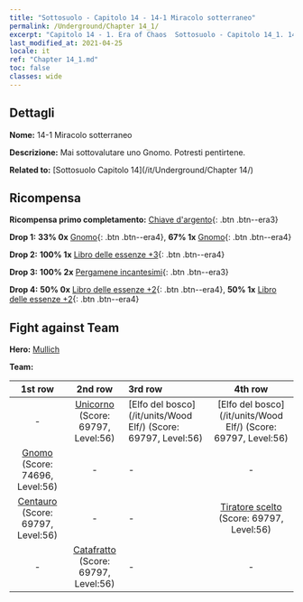 ```yaml
---
title: "Sottosuolo - Capitolo 14 - 14-1 Miracolo sotterraneo"
permalink: /Underground/Chapter 14_1/
excerpt: "Capitolo 14 - 1. Era of Chaos  Sottosuolo - Capitolo 14_1. 14-1 Miracolo sotterraneo"
last_modified_at: 2021-04-25
locale: it
ref: "Chapter 14_1.md"
toc: false
classes: wide
---
```


## Dettagli

 **Nome:** 14-1 Miracolo sotterraneo

 **Descrizione:** Mai sottovalutare uno Gnomo. Potresti pentirtene.

 **Related to:** [Sottosuolo Capitolo 14](/it/Underground/Chapter 14/)

## Ricompensa

 **Ricompensa primo completamento:** [Chiave d'argento](/ItemsIT/con_693/){: .btn .btn--era3}

 **Drop 1:** **33% 0x** [Gnomo](/ItemsIT/unt_200/){: .btn .btn--era4}, **67% 1x** [Gnomo](/ItemsIT/unt_200/){: .btn .btn--era4}

 **Drop 2:** **100% 1x** [Libro delle essenze +3](/ItemsIT/mat_60/){: .btn .btn--era4}

 **Drop 3:** **100% 2x** [Pergamene incantesimi](/ItemsIT/con_694/){: .btn .btn--era3}

 **Drop 4:** **50% 0x** [Libro delle essenze +2](/ItemsIT/mat_53/){: .btn .btn--era4}, **50% 1x** [Libro delle essenze +2](/ItemsIT/mat_53/){: .btn .btn--era4}


## Fight against Team
 **Hero:** [Mullich](/it/heroes/Mullich/)

 **Team:**


  | 1st row | 2nd row | 3rd row | 4th row |
  |:----:|:----:|:----|:----:|
  | - | [Unicorno](/it/units/Unicorn/) (Score: 69797, Level:56)  | [Elfo del bosco](/it/units/Wood Elf/) (Score: 69797, Level:56)  | [Elfo del bosco](/it/units/Wood Elf/) (Score: 69797, Level:56)  |
  | [Gnomo](/it/units/Dwarf/) (Score: 74696, Level:56)  | - | - | - |
  | [Centauro](/it/units/Centaur/) (Score: 69797, Level:56)  | - | - | [Tiratore scelto](/it/units/Marksman/) (Score: 69797, Level:56)  |
  | - | [Catafratto](/it/units/Cavalier/) (Score: 69797, Level:56)  | - | - |


